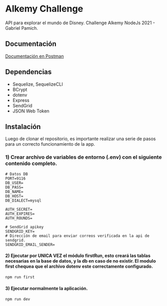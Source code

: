 # Alkemy Challenge

API para explorar el mundo de Disney. Challenge Alkemy NodeJs 2021 - Gabriel Pamich.

## Documentación
[Documentación en Postman](https://documenter.getpostman.com/view/15080099/UVJWrfnM)

## Dependencias
- Sequelize, SequelizeCLI
- BCrypt
- dotenv
- Express
- SendGrid
- JSON Web Token



## Instalación

Luego de clonar el repositorio, es importante realizar una serie de pasos para un correcto funcionamiento de la app.

### 1) Crear archivo de variables de entorno (.env) con el siguiente contenido completo.

```
# Datos DB   
PORT=9116
DB_USER=
DB_PASS=
DB_NAME=
DB_HOST=
DB_DIALECT=mysql

AUTH_SECRET=
AUTH_EXPIRES=
AUTH_ROUNDS=

# SendGrid apikey
SENDGRID_KEY=
# Dirección de email para enviar correos verificada en la api de sendgrid.
SENDGRID_EMAIL_SENDER=

```

#### 2) Ejecutar por UNICA VEZ el módulo firstRun, esto creará las tablas necesarias en la base de datos, y la db en caso de no existir. El modulo first chequea que el archivo dotenv este correctamente configurado.
```bash
npm run first
```
#### 3) Ejecutar normalmente la aplicación.
```bash
npm run dev
```
